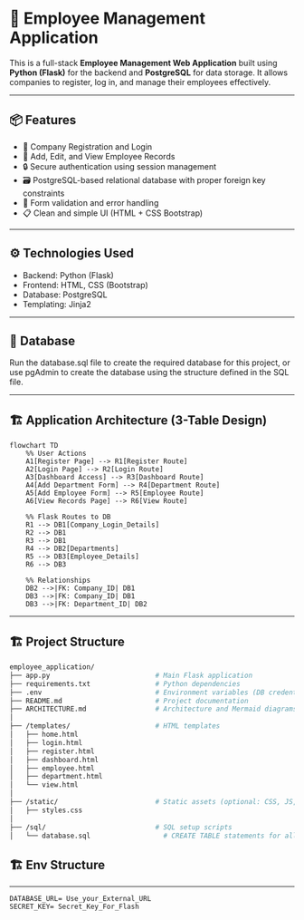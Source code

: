 # 🧾 Employee Management Application

This is a full-stack **Employee Management Web Application** built using **Python (Flask)** for the backend and **PostgreSQL** for data storage. It allows companies to register, log in, and manage their employees effectively.

---

## 📦 Features

- 🏢 Company Registration and Login
- 👤 Add, Edit, and View Employee Records
- 🔒 Secure authentication using session management
- 🗃️ PostgreSQL-based relational database with proper foreign key constraints
- 🧮 Form validation and error handling
- 📋 Clean and simple UI (HTML + CSS Bootstrap)

---

## ⚙️ Technologies Used

- Backend: Python (Flask)
- Frontend: HTML, CSS (Bootstrap)
- Database: PostgreSQL
- Templating: Jinja2

---

## 💾 Database
Run the database.sql file to create the required database for this project, or use pgAdmin to create the database using the structure defined in the SQL file.

---
## 🏗️ Application Architecture (3-Table Design)


```mermaid
flowchart TD
    %% User Actions
    A1[Register Page] --> R1[Register Route]
    A2[Login Page] --> R2[Login Route]
    A3[Dashboard Access] --> R3[Dashboard Route]
    A4[Add Department Form] --> R4[Department Route]
    A5[Add Employee Form] --> R5[Employee Route]
    A6[View Records Page] --> R6[View Route]

    %% Flask Routes to DB
    R1 --> DB1[Company_Login_Details]
    R2 --> DB1
    R3 --> DB1
    R4 --> DB2[Departments]
    R5 --> DB3[Employee_Details]
    R6 --> DB3

    %% Relationships
    DB2 -->|FK: Company_ID| DB1
    DB3 -->|FK: Company_ID| DB1
    DB3 -->|FK: Department_ID| DB2
```
---
## 🏗️ Project Structure


```bash
employee_application/
├── app.py                          # Main Flask application
├── requirements.txt                # Python dependencies
├── .env                            # Environment variables (DB credentials, secret key)
├── README.md                       # Project documentation
├── ARCHITECTURE.md                 # Architecture and Mermaid diagrams
│
├── /templates/                     # HTML templates
│   ├── home.html
│   ├── login.html
│   ├── register.html
│   ├── dashboard.html
│   ├── employee.html
│   ├── department.html
│   └── view.html
│
├── /static/                        # Static assets (optional: CSS, JS, images)
│   ├── styles.css
│
├── /sql/                           # SQL setup scripts
│   └── database.sql                  # CREATE TABLE statements for all 3 tables

```
## 🏗️ Env Structure

---

```env
DATABASE_URL= Use_your_External_URL
SECRET_KEY= Secret_Key_For_Flash

```
